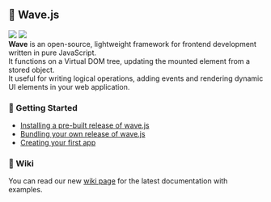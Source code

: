 ## 🌊 Wave.js
<img src="https://img.shields.io/badge/version-v1.0.8-blue"/> <img src="https://img.shields.io/badge/license-MIT-green"/><br/>
**Wave** is an open-source, lightweight framework for frontend development written in pure JavaScript.<br/>
It functions on a Virtual DOM tree, updating the mounted element from a stored object.<br/>
It useful for writing logical operations, adding events and rendering dynamic UI elements in your web application.

### 👋 Getting Started
- [Installing a pre-built release of wave.js](https://github.com/flowxrc/wave/wiki/Installation-(pre%E2%80%90built))
- [Bundling your own release of wave.js](https://github.com/flowxrc/wave/wiki/Bundling-source)
- [Creating your first app](https://github.com/flowxrc/wave/wiki/Creating-your-first-app)

### 📖 Wiki
You can read our new [wiki page](https://github.com/flowxrc/wave/wiki) for the latest documentation with examples.